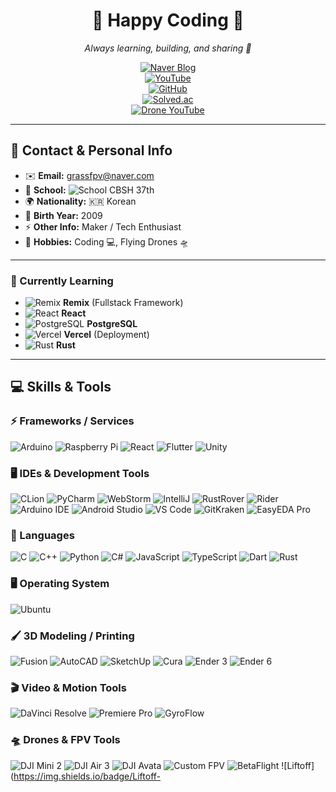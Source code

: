 <div align="center">

# 🌟 Happy Coding 🌟  
_Always learning, building, and sharing 🚀_

[![Naver Blog](https://img.shields.io/badge/Blog-03C75A?style=for-the-badge&logo=naver&logoColor=white)](https://blog.naver.com/happy_coding-)  
[![YouTube](https://img.shields.io/badge/Youtube-FF0000?style=for-the-badge&logo=youtube&logoColor=white)](https://www.youtube.com/@GRASS_CODING)  
[![GitHub](https://img.shields.io/badge/GitHub-181717?style=for-the-badge&logo=github&logoColor=white)](https://github.com/lmwmason)  
[![Solved.ac](https://img.shields.io/badge/Solved.ac-1A1A1A?style=for-the-badge&logo=acm&logoColor=white)](https://solved.ac/lmwmason)  
[![Drone YouTube](https://img.shields.io/badge/Drone_YouTube-FF0000?style=for-the-badge&logo=youtube&logoColor=white)](https://www.youtube.com/@GrassFPV-drone)

</div>

---

## 📇 Contact & Personal Info
- ✉️ **Email:** [grassfpv@naver.com](mailto:grassfpv@naver.com)  
- 🏫 **School:** ![School](https://img.shields.io/badge/CBSH_37th-0055FF?style=for-the-badge&logo=school&logoColor=white) CBSH 37th  
- 🌍 **Nationality:** 🇰🇷 Korean  
- 🎂 **Birth Year:** 2009  
- ⚡ **Other Info:** Maker / Tech Enthusiast  
- 🎯 **Hobbies:** Coding 💻, Flying Drones 🛸  

---

### 📖 Currently Learning
- ![Remix](https://img.shields.io/badge/Remix-000000?style=for-the-badge&logo=remix&logoColor=white) **Remix** (Fullstack Framework)  
- ![React](https://img.shields.io/badge/React-61DAFB?style=for-the-badge&logo=react&logoColor=black) **React**  
- ![PostgreSQL](https://img.shields.io/badge/PostgreSQL-336791?style=for-the-badge&logo=postgresql&logoColor=white) **PostgreSQL**  
- ![Vercel](https://img.shields.io/badge/Vercel-000000?style=for-the-badge&logo=vercel&logoColor=white) **Vercel** (Deployment)  
- ![Rust](https://img.shields.io/badge/Rust-000000?style=for-the-badge&logo=rust&logoColor=white) **Rust**

---

## 💻 Skills & Tools

### ⚡ Frameworks / Services
![Arduino](https://img.shields.io/badge/Arduino-00979D?style=for-the-badge&logo=arduino&logoColor=white)
![Raspberry Pi](https://img.shields.io/badge/Raspberry_Pi-C51A4A?style=for-the-badge&logo=raspberry-pi&logoColor=white)
![React](https://img.shields.io/badge/React-61DAFB?style=for-the-badge&logo=react&logoColor=black)
![Flutter](https://img.shields.io/badge/Flutter-02569B?style=for-the-badge&logo=flutter&logoColor=white)
![Unity](https://img.shields.io/badge/Unity-000000?style=for-the-badge&logo=unity&logoColor=white)

### 🖥️ IDEs & Development Tools
![CLion](https://img.shields.io/badge/CLion-000000?style=for-the-badge&logo=jetbrains&logoColor=white)
![PyCharm](https://img.shields.io/badge/PyCharm-000000?style=for-the-badge&logo=jetbrains&logoColor=white)
![WebStorm](https://img.shields.io/badge/WebStorm-000000?style=for-the-badge&logo=jetbrains&logoColor=white)
![IntelliJ](https://img.shields.io/badge/IntelliJ-000000?style=for-the-badge&logo=jetbrains&logoColor=white)
![RustRover](https://img.shields.io/badge/RustRover-000000?style=for-the-badge&logo=jetbrains&logoColor=white)
![Rider](https://img.shields.io/badge/Rider-000000?style=for-the-badge&logo=jetbrains&logoColor=white)
![Arduino IDE](https://img.shields.io/badge/ArduinoIDE-00979D?style=for-the-badge&logo=arduino&logoColor=white)
![Android Studio](https://img.shields.io/badge/AndroidStudio-3DDC84?style=for-the-badge&logo=android&logoColor=white)
![VS Code](https://img.shields.io/badge/VS_Code-007ACC?style=for-the-badge&logo=visual-studio-code&logoColor=white)
![GitKraken](https://img.shields.io/badge/GitKraken-F05032?style=for-the-badge&logo=gitkraken&logoColor=white)
![EasyEDA Pro](https://img.shields.io/badge/EasyEDA_Pro-0A0A0A?style=for-the-badge&logo=easyeda&logoColor=white)

### 📝 Languages
![C](https://img.shields.io/badge/C-00599C?style=for-the-badge&logo=c&logoColor=white)
![C++](https://img.shields.io/badge/C++-00599C?style=for-the-badge&logo=c%2B%2B&logoColor=white)
![Python](https://img.shields.io/badge/Python-3776AB?style=for-the-badge&logo=python&logoColor=white)
![C#](https://img.shields.io/badge/C%23-239120?style=for-the-badge&logo=c-sharp&logoColor=white)
![JavaScript](https://img.shields.io/badge/JavaScript-F7DF1E?style=for-the-badge&logo=javascript&logoColor=black)
![TypeScript](https://img.shields.io/badge/TypeScript-3178C6?style=for-the-badge&logo=typescript&logoColor=white)
![Dart](https://img.shields.io/badge/Dart-0175C2?style=for-the-badge&logo=dart&logoColor=white)
![Rust](https://img.shields.io/badge/Rust-000000?style=for-the-badge&logo=rust&logoColor=white)

### 🖥️ Operating System
![Ubuntu](https://img.shields.io/badge/Ubuntu-E95420?style=for-the-badge&logo=ubuntu&logoColor=white)

### 🖌️ 3D Modeling / Printing
![Fusion](https://img.shields.io/badge/Fusion-FF6F00?style=for-the-badge&logo=autodesk&logoColor=white)
![AutoCAD](https://img.shields.io/badge/AutoCAD-CC2927?style=for-the-badge&logo=autodesk&logoColor=white)
![SketchUp](https://img.shields.io/badge/SketchUp-FF6F00?style=for-the-badge&logo=sketchup&logoColor=white)
![Cura](https://img.shields.io/badge/Cura-0DB14B?style=for-the-badge&logo=ultimaker&logoColor=white)
![Ender 3](https://img.shields.io/badge/Ender_3-000000?style=for-the-badge&logo=3d-printer&logoColor=white)
![Ender 6](https://img.shields.io/badge/Ender_6-000000?style=for-the-badge&logo=3d-printer&logoColor=white)

### 🎬 Video & Motion Tools
![DaVinci Resolve](https://img.shields.io/badge/DaVinci_Resolve-000000?style=for-the-badge&logo=blackmagicdesign&logoColor=white)
![Premiere Pro](https://img.shields.io/badge/Premiere_Pro-9999FF?style=for-the-badge&logo=adobe&logoColor=white)
![GyroFlow](https://img.shields.io/badge/GyroFlow-000000?style=for-the-badge&logo=black&logoColor=white)

### 🛸 Drones & FPV Tools
![DJI Mini 2](https://img.shields.io/badge/DJI_Mini_2-FF0000?style=for-the-badge&logo=dji&logoColor=white)
![DJI Air 3](https://img.shields.io/badge/DJI_Air_3-FF0000?style=for-the-badge&logo=dji&logoColor=white)
![DJI Avata](https://img.shields.io/badge/DJI_Avata-FF0000?style=for-the-badge&logo=dji&logoColor=white)
![Custom FPV](https://img.shields.io/badge/Custom_FPV-000000?style=for-the-badge&logo=drone&logoColor=white)
![BetaFlight](https://img.shields.io/badge/BetaFlight-FF6600?style=for-the-badge&logo=betaflight&logoColor=white)
![Liftoff](https://img.shields.io/badge/Liftoff-
